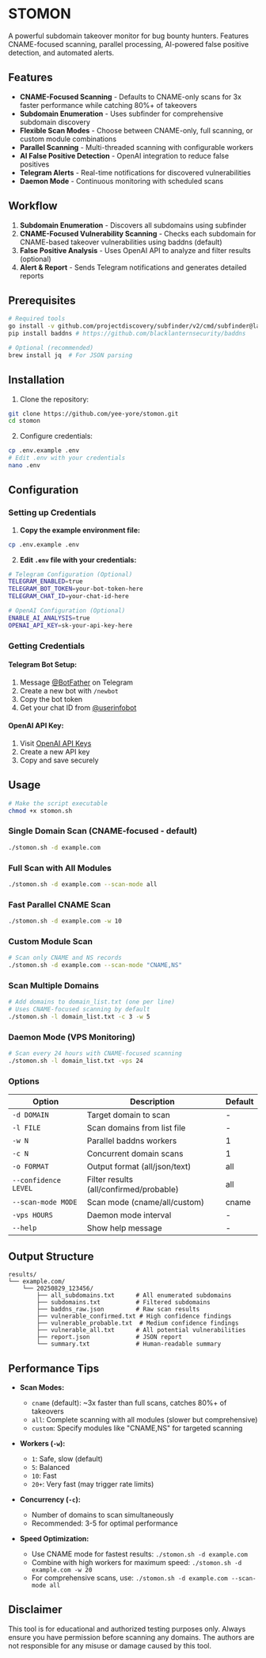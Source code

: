 # STOMON

A powerful subdomain takeover monitor for bug bounty hunters. Features CNAME-focused scanning, parallel processing, AI-powered false positive detection, and automated alerts.

## Features

- **CNAME-Focused Scanning** - Defaults to CNAME-only scans for 3x faster performance while catching 80%+ of takeovers
- **Subdomain Enumeration** - Uses subfinder for comprehensive subdomain discovery
- **Flexible Scan Modes** - Choose between CNAME-only, full scanning, or custom module combinations
- **Parallel Scanning** - Multi-threaded scanning with configurable workers
- **AI False Positive Detection** - OpenAI integration to reduce false positives
- **Telegram Alerts** - Real-time notifications for discovered vulnerabilities
- **Daemon Mode** - Continuous monitoring with scheduled scans

## Workflow

1. **Subdomain Enumeration** - Discovers all subdomains using subfinder
2. **CNAME-Focused Vulnerability Scanning** - Checks each subdomain for CNAME-based takeover vulnerabilities using baddns (default)
3. **False Positive Analysis** - Uses OpenAI API to analyze and filter results (optional)
4. **Alert & Report** - Sends Telegram notifications and generates detailed reports

## Prerequisites

```bash
# Required tools
go install -v github.com/projectdiscovery/subfinder/v2/cmd/subfinder@latest
pip install baddns # https://github.com/blacklanternsecurity/baddns

# Optional (recommended)
brew install jq  # For JSON parsing
```

## Installation

1. Clone the repository:
```bash
git clone https://github.com/yee-yore/stomon.git
cd stomon
```

2. Configure credentials:
```bash
cp .env.example .env
# Edit .env with your credentials
nano .env
```

## Configuration

### Setting up Credentials

1. **Copy the example environment file:**
```bash
cp .env.example .env
```

2. **Edit `.env` file with your credentials:**

```bash
# Telegram Configuration (Optional)
TELEGRAM_ENABLED=true
TELEGRAM_BOT_TOKEN=your-bot-token-here
TELEGRAM_CHAT_ID=your-chat-id-here

# OpenAI Configuration (Optional)
ENABLE_AI_ANALYSIS=true
OPENAI_API_KEY=sk-your-api-key-here
```

### Getting Credentials

#### Telegram Bot Setup:
1. Message [@BotFather](https://t.me/botfather) on Telegram
2. Create a new bot with `/newbot`
3. Copy the bot token
4. Get your chat ID from [@userinfobot](https://t.me/userinfobot)

#### OpenAI API Key:
1. Visit [OpenAI API Keys](https://platform.openai.com/api-keys)
2. Create a new API key
3. Copy and save securely

## Usage

```bash
# Make the script executable
chmod +x stomon.sh
```

### Single Domain Scan (CNAME-focused - default)
```bash
./stomon.sh -d example.com
```

### Full Scan with All Modules
```bash
./stomon.sh -d example.com --scan-mode all
```

### Fast Parallel CNAME Scan
```bash
./stomon.sh -d example.com -w 10
```

### Custom Module Scan
```bash
# Scan only CNAME and NS records
./stomon.sh -d example.com --scan-mode "CNAME,NS"
```

### Scan Multiple Domains
```bash
# Add domains to domain_list.txt (one per line)
# Uses CNAME-focused scanning by default
./stomon.sh -l domain_list.txt -c 3 -w 5
```

### Daemon Mode (VPS Monitoring)
```bash
# Scan every 24 hours with CNAME-focused scanning
./stomon.sh -l domain_list.txt -vps 24
```

### Options

| Option | Description | Default |
|--------|-------------|---------|
| `-d DOMAIN` | Target domain to scan | - |
| `-l FILE` | Scan domains from list file | - |
| `-w N` | Parallel baddns workers | 1 |
| `-c N` | Concurrent domain scans | 1 |
| `-o FORMAT` | Output format (all/json/text) | all |
| `--confidence LEVEL` | Filter results (all/confirmed/probable) | all |
| `--scan-mode MODE` | Scan mode (cname/all/custom) | cname |
| `-vps HOURS` | Daemon mode interval | - |
| `--help` | Show help message | - |

## Output Structure

```
results/
└── example.com/
    └── 20250829_123456/
        ├── all_subdomains.txt      # All enumerated subdomains
        ├── subdomains.txt          # Filtered subdomains
        ├── baddns_raw.json         # Raw scan results
        ├── vulnerable_confirmed.txt # High confidence findings
        ├── vulnerable_probable.txt  # Medium confidence findings
        ├── vulnerable_all.txt      # All potential vulnerabilities
        ├── report.json             # JSON report
        └── summary.txt             # Human-readable summary
```

## Performance Tips

- **Scan Modes:**
  - `cname` (default): ~3x faster than full scans, catches 80%+ of takeovers
  - `all`: Complete scanning with all modules (slower but comprehensive)
  - `custom`: Specify modules like "CNAME,NS" for targeted scanning

- **Workers (`-w`):**
  - `1`: Safe, slow (default)
  - `5`: Balanced
  - `10`: Fast
  - `20+`: Very fast (may trigger rate limits)

- **Concurrency (`-c`):**
  - Number of domains to scan simultaneously
  - Recommended: 3-5 for optimal performance

- **Speed Optimization:**
  - Use CNAME mode for fastest results: `./stomon.sh -d example.com`
  - Combine with high workers for maximum speed: `./stomon.sh -d example.com -w 20`
  - For comprehensive scans, use: `./stomon.sh -d example.com --scan-mode all`

## Disclaimer

This tool is for educational and authorized testing purposes only. Always ensure you have permission before scanning any domains. The authors are not responsible for any misuse or damage caused by this tool.
